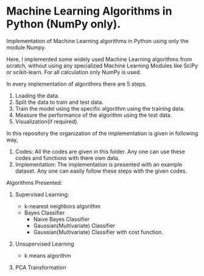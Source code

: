 # Machine Learning Algorithms in Python (NumPy only).
Implementation of Machine Learning algorithms in Python using only the module Numpy.

Here, I implemented some widely used Machine Learning algorithms from scratch, without using any specialized Machine Learning Modules like SciPy or scikit-learn. For all calculation only NumPy is used.

In every implementation of algorithms there are 5 steps.

1. Loading the data.
2. Split the data to train and test data.
3. Train the model using the specific algorithm using the training data.
4. Measure the performance of the algorithm using the test data.
5. Visualization(if required).


In this repository the organization of the implementation is given in following way,

1. Codes: All the codes are given in this folder. Any one can use these codes and functions with there own data.
2. Implementation: The implementation is presented with an example dataset. Any one can easily follow these steps with the given codes.



Algorithms Presented:

1. Supervised Learning:

    * k-nearest neighbors algorithm
    * Bayes Classifier
        * Naive Bayes Classifier
        * Gaussian(Multivariate) Classifier
        * Gaussian(Multivariate) Classifier with cost function.
    

2. Unsupervised Learning

    * k means algorithm

3. PCA Transformation


